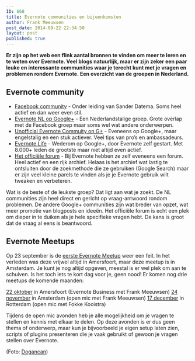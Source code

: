 ```yaml
---
ID: 668
title: Evernote communities en bijeenkomsten
author: Frank Meeuwsen
post_date: 2014-09-22 22:34:50
layout: post
published: true
---
```

<strong>Er zijn op het web een flink aantal bronnen te vinden om meer te leren en te weten over Evernote. Veel blogs natuurlijk, maar er zijn zeker een paar leuke en interessante communities waar je terecht kunt met je vragen en problemen rondom Evernote. Een overzicht van de groepen in Nederland.</strong>

<!--more-->

<h2 id="evernotecommunity">Evernote community</h2>

<ul>
    <li><a href="https://www.facebook.com/groups/evernote.nl/">Facebook community</a> - Onder leiding van Sander Datema. Soms heel actief en dan weer even stil.</li>
    <li><a href="https://plus.google.com/u/0/communities/116290036461980589366">Evernote NL op Google+</a> - Een Nederlandstalige groep. Grote overlap met de Facebook groep maar soms wel wat andere onderwerpen.</li>
    <li><a href="https://plus.google.com/u/0/communities/103611462316014210610">Unofficial Evernote Commuity on G+</a> - Eveneens op Google+, maar engelstalig en een stuk actiever. Veel tips van pro’s en ambassadeurs.</li>
    <li><a href="https://plus.google.com/u/0/communities/105472729219340551607">Evernote Life</a> - Wederom op Google+, door Evernote zelf gestart. Met 8.000+ leden de grootste maar niet altijd even actief.</li>
    <li><a href="https://discussion.evernote.com/">Het officiële forum</a> - Bij Evernote hebben ze zelf eveneens een forum. Heel actief en een rijk archief. Helaas is het archief wat lastig te ontsluiten door de zoekmethode die ze gebruiken (Google Search) maar er zijn veel kleine parels te vinden als je je Evernote gebruik wilt tweaken en verbeteren.</li>
</ul>

Wat is de beste of de leukste groep? Dat ligt aan wat je zoekt. De NL communities zijn heel direct en gericht op vraag-antwoord rondom problemen. De andere Google+ communities zijn wat breder van opzet, wat meer promotie van blogposts en ideeën. Het officiële forum is echt een plek om dieper in te duiken als je hele specifieke vragen hebt. De kans is groot dat de vraag al eens is beantwoord.

<h2 id="evernotemeetups">Evernote Meetups</h2>

Op 23 september is de <a href="http://www.meetup.com/PermanentBeta/events/202995072/">eerste Evernote Meetup</a> weer een feit. In het verleden was deze vrijwel altijd in Amersfoort, maar deze meetup is in Amsterdam. Je kunt je nog altijd opgeven, meestal is er wel plek om aan te schuiven. Is het toch iets te kort dag voor je, geen nood! Er komen nog drie meetups de komende maanden:

<a href="http://www.meetup.com/PermanentBeta/events/202995342/">22 oktober</a> in Amersfoort (Evernote Business met Frank Meeuwsen)
<a href="http://www.meetup.com/PermanentBeta/events/202995422/">24 november</a> in Amsterdam (open mic met Frank Meeuwsen)
<a href="http://www.meetup.com/PermanentBeta/events/202995602/">17 december</a> in Rotterdam (open mic met Fokke Kooistra)

Tijdens de open mic avonden heb je alle mogelijkheid om je vragen te stellen en kennis met elkaar te delen. Op deze avonden is er dus geen thema of onderwerp, maar kun je bijvoorbeeld je eigen setup laten zien, scripts of plugins presenteren die je vaak gebruikt of gewoon je vragen stellen over Evernote.

(Foto: <a href="https://www.flickr.com/photos/dogancan#_=_">Dogancan</a>)
